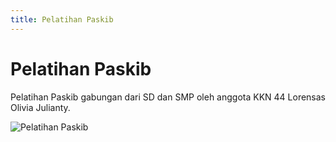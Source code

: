 ```yaml
---
title: Pelatihan Paskib
---
```


# Pelatihan Paskib

Pelatihan Paskib gabungan dari SD dan SMP oleh anggota KKN 44 Lorensas Olivia Julianty.

![Pelatihan Paskib](/img/1534384765009.jpg)

